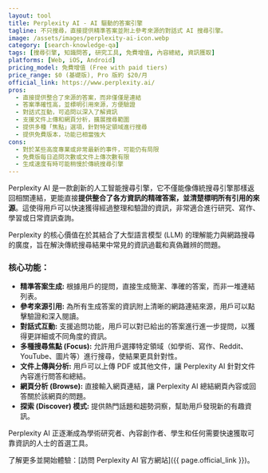 ```yaml
---
layout: tool
title: Perplexity AI - AI 驅動的答案引擎
tagline: 不只搜尋，直接提供精準答案並附上參考來源的對話式 AI 搜尋引擎。
image: /assets/images/perplexity-ai-icon.webp
category: [search-knowledge-qa]
tags: [搜尋引擎, 知識問答, 研究工具, 免費增值, 內容總結, 資訊獲取]
platforms: [Web, iOS, Android]
pricing_model: 免費增值 (Free with paid tiers)
price_range: $0 (基礎版), Pro 版約 $20/月
official_link: https://www.perplexity.ai/
pros:
  - 直接提供整合了來源的答案，而非僅僅是連結
  - 答案準確性高，並標明引用來源，方便驗證
  - 對話式互動，可追問以深入了解資訊
  - 支援文件上傳和網頁分析，擴展搜尋範圍
  - 提供多種「焦點」選項，針對特定領域進行搜尋
  - 提供免費版本，功能已相當強大
cons:
  - 對於某些高度專業或非常最新的事件，可能仍有局限
  - 免費版每日追問次數或文件上傳次數有限
  - 生成速度有時可能稍慢於傳統搜尋引擎
---
```


Perplexity AI 是一款創新的人工智能搜尋引擎，它不僅能像傳統搜尋引擎那樣返回相關連結，更能直接**提供整合了各方資訊的精確答案，並清楚標明所有引用的來源**。這使得用戶可以快速獲得經過整理和驗證的資訊，非常適合進行研究、寫作、學習或日常資訊查詢。

Perplexity 的核心價值在於其結合了大型語言模型 (LLM) 的理解能力與網路搜尋的廣度，旨在解決傳統搜尋結果中常見的資訊過載和真偽難辨的問題。

### 核心功能：

* **精準答案生成:** 根據用戶的提問，直接生成簡潔、準確的答案，而非一堆連結列表。
* **參考來源引用:** 為所有生成答案的資訊附上清晰的網路連結來源，用戶可以點擊驗證和深入閱讀。
* **對話式互動:** 支援追問功能，用戶可以對已給出的答案進行進一步提問，以獲得更詳細或不同角度的資訊。
* **多種搜尋焦點 (Focus):** 允許用戶選擇特定領域（如學術、寫作、Reddit、YouTube、圖片等）進行搜尋，使結果更具針對性。
* **文件上傳與分析:** 用戶可以上傳 PDF 或其他文件，讓 Perplexity AI 針對文件內容進行問答和總結。
* **網頁分析 (Browse):** 直接輸入網頁連結，讓 Perplexity AI 總結網頁內容或回答關於該網頁的問題。
* **探索 (Discover) 模式:** 提供熱門話題和趨勢洞察，幫助用戶發現新的有趣資訊。

Perplexity AI 正逐漸成為學術研究者、內容創作者、學生和任何需要快速獲取可靠資訊的人士的首選工具。

了解更多並開始體驗：[訪問 Perplexity AI 官方網站]({{ page.official_link }})。